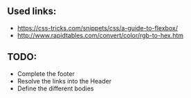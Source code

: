 Used links:
-----------
* https://css-tricks.com/snippets/css/a-guide-to-flexbox/
* http://www.rapidtables.com/convert/color/rgb-to-hex.htm

TODO:
-----
* Complete the footer
* Resolve the links into the Header
* Define the different bodies